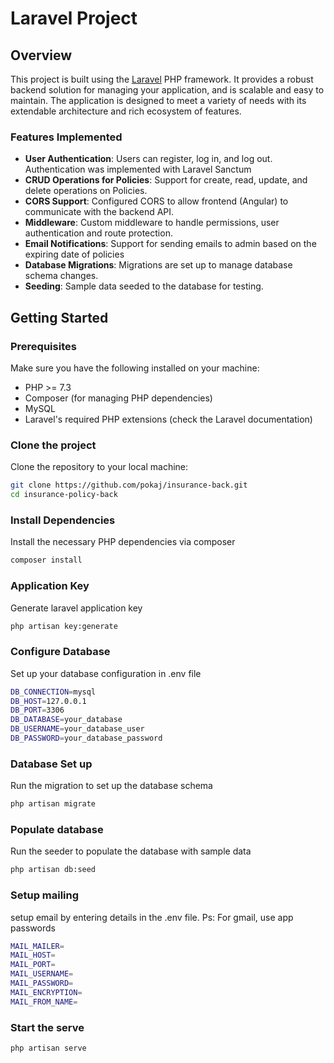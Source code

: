 # Laravel Project

## Overview
This project is built using the [Laravel](https://laravel.com/) PHP framework. It provides a robust backend solution for managing your application, and is scalable and easy to maintain. The application is designed to meet a variety of needs with its extendable architecture and rich ecosystem of features.

### Features Implemented
- **User Authentication**: Users can register, log in, and log out. Authentication was implemented with Laravel Sanctum
- **CRUD Operations for Policies**: Support for create, read, update, and delete operations on Policies.
- **CORS Support**: Configured CORS to allow frontend (Angular) to communicate with the backend API.
- **Middleware**: Custom middleware to handle permissions, user authentication and route protection.
- **Email Notifications**: Support for sending emails to admin based on the expiring date of policies
- **Database Migrations**: Migrations are set up to manage database schema changes.
- **Seeding**: Sample data seeded to the database for testing.

## Getting Started

### Prerequisites
Make sure you have the following installed on your machine:
- PHP >= 7.3
- Composer (for managing PHP dependencies)
- MySQL
- Laravel's required PHP extensions (check the Laravel documentation)

### Clone the project
Clone the repository to your local machine:
```bash
git clone https://github.com/pokaj/insurance-back.git
cd insurance-policy-back
```

### Install Dependencies
Install the necessary PHP dependencies via composer
```bash
composer install
```

### Application Key
Generate laravel application key
```bash
php artisan key:generate
```

### Configure Database
Set up your database configuration in .env file
```bash
DB_CONNECTION=mysql
DB_HOST=127.0.0.1
DB_PORT=3306
DB_DATABASE=your_database
DB_USERNAME=your_database_user
DB_PASSWORD=your_database_password
```

### Database Set up
Run the migration to set up the database schema
```bash
php artisan migrate
```

### Populate database 
Run the seeder to populate the database with sample data
```bash
php artisan db:seed
```

### Setup mailing
setup email by entering details in the .env file.
Ps: For gmail, use app passwords
```bash
MAIL_MAILER=
MAIL_HOST=
MAIL_PORT=
MAIL_USERNAME=
MAIL_PASSWORD=
MAIL_ENCRYPTION=
MAIL_FROM_NAME=
```

### Start the serve
```bash
php artisan serve
```
